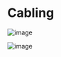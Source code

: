 # Cabling
![image](https://github.com/user-attachments/assets/414fd6a5-7b48-4865-bd9d-d1c852b2a7b9)

![image](https://github.com/user-attachments/assets/24c44bbd-a2c5-45bf-a74f-1816c96ca9a1)
